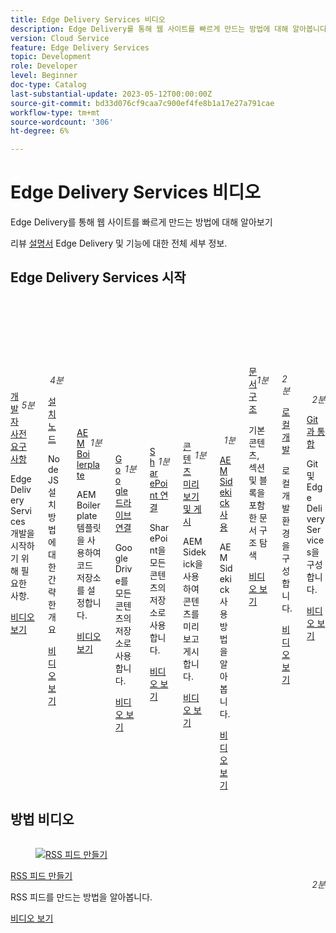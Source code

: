 ```yaml
---
title: Edge Delivery Services 비디오
description: Edge Delivery를 통해 웹 사이트를 빠르게 만드는 방법에 대해 알아봅니다.
version: Cloud Service
feature: Edge Delivery Services
topic: Development
role: Developer
level: Beginner
doc-type: Catalog
last-substantial-update: 2023-05-12T00:00:00Z
source-git-commit: bd33d076cf9caa7c900ef4fe8b1a17e27a791cae
workflow-type: tm+mt
source-wordcount: '306'
ht-degree: 6%

---
```


# Edge Delivery Services 비디오

Edge Delivery를 통해 웹 사이트를 빠르게 만드는 방법에 대해 알아보기

리뷰 [설명서](https://experienceleague.adobe.com/docs/experience-manager-cloud-service/content/edge-delivery/overview.html) Edge Delivery 및 기능에 대한 전체 세부 정보.

## Edge Delivery Services 시작

<div class="columns is-multiline">
    <!-- Prerequisites -->
    <div class="column is-half-tablet is-half-desktop is-one-third-widescreen"
      aria-label="Prerequisites" tabindex="1">
      <div class="card">
        <div class="card-image">
          <figure class="image is-16by9">
            <a href="./developing/prerequisites.md" title="사전 요구 사항"
              tabindex="-1">
              <img class="is-bordered-r-small"
                src="https://video.tv.adobe.com/v/3425709/?format=jpeg"
                alt="사전 요구 사항">
            </a>
          </figure>
        </div>
        <div class="card-content is-padded-small">
          <div class="content">
            <p style="float: right;font-style: italic; color: #363636"
              class="is-size-6">5분</p>
            <p class="headline is-size-6 has-text-weight-bold">
              <a href="./developing/prerequisites.md" title="사전 요구 사항">개발자 사전 요구 사항</a>
            </p>
            <p class="is-size-6">Edge Delivery Services 개발을 시작하기 위해 필요한 사항.</p>
            <a href="./developing/prerequisites.md" class="spectrum-Button
              spectrum-Button--outline spectrum-Button--primary
              spectrum-Button--sizeM">
              <span class="spectrum-Button-label has-no-wrap
                has-text-weight-bold">비디오 보기</span>
            </a>
          </div>
        </div>
      </div>
    </div>
    <!-- Install Node -->
    <div class="column is-half-tablet is-half-desktop is-one-third-widescreen"
      aria-label="Install Node" tabindex="1">
      <div class="card">
        <div class="card-image">
          <figure class="image is-16by9">
            <a href="./developing/prerequisites.md" title="설치 노드"
              tabindex="-1">
              <img class="is-bordered-r-small"
                src="https://video.tv.adobe.com/v/3425710/?format=jpeg"
                alt="설치 노드">
            </a>
          </figure>
        </div>
        <div class="card-content is-padded-small">
          <div class="content">
            <p style="float: right;font-style: italic; color: #363636"
              class="is-size-6">4분</p>
            <p class="headline is-size-6 has-text-weight-bold">
              <a href="./developing/prerequisites.md" title="설치 노드">설치 노드</a>
            </p>
            <p class="is-size-6">Node JS 설치 방법에 대한 간략한 개요</p>
            <a href="./developing/prerequisites.md" class="spectrum-Button
              spectrum-Button--outline spectrum-Button--primary
              spectrum-Button--sizeM">
              <span class="spectrum-Button-label has-no-wrap
                has-text-weight-bold">비디오 보기</span>
            </a>
          </div>
        </div>
      </div>
    </div>    
    <!-- Setting up your Repository-->
    <div class="column is-half-tablet is-half-desktop is-one-third-widescreen"
      aria-label="Set up Code Repository with Boilerplate Template" tabindex="2">
      <div class="card">
        <div class="card-image">
          <figure class="image is-16by9">
            <a href="./developing/aem-boilerplate.md" title="상용구 템플릿 사용"
              tabindex="-1">
              <img class="is-bordered-r-small"
                src="https://video.tv.adobe.com/v/3425713/?format=jpeg" alt="보일러 플레이트 설정">
            </a>
          </figure>
        </div>
        <div class="card-content is-padded-small">
          <div class="content">
            <p style="float: right;font-style: italic; color: #363636"
              class="is-size-6">1분</p>
            <p class="headline is-size-6 has-text-weight-bold">
              <a href="./developing/aem-boilerplate.md" title="상용구 템플릿 사용">AEM Boilerplate</a>
            </p>
            <p class="is-size-6">AEM Boilerplate 템플릿을 사용하여 코드 저장소를 설정합니다.</p>
            <a href="./developing/aem-boilerplate.md" class="spectrum-Button
              spectrum-Button--outline spectrum-Button--primary
              spectrum-Button--sizeM">
              <span class="spectrum-Button-label has-no-wrap
                has-text-weight-bold">비디오 보기</span>
            </a>
          </div>
        </div>
      </div>
    </div>
    <!-- Linking Google Drive -->
    <div class="column is-half-tablet is-half-desktop is-one-third-widescreen"
      aria-label="Link Google Drive" tabindex="3">
      <div class="card">
        <div class="card-image">
          <figure class="image is-16by9">
            <a href="./developing/content-repository.md" title="Google 드라이브 연결"
              tabindex="-1">
              <img class="is-bordered-r-small"
                src="https://video.tv.adobe.com/v/3425711/?format=jpeg" alt="Google 드라이브 연결">
            </a>
          </figure>
        </div>
        <div class="card-content is-padded-small">
          <div class="content">
            <p style="float: right;font-style: italic; color: #363636"
              class="is-size-6">1분</p>
            <p class="headline is-size-6 has-text-weight-bold">
              <a href="./developing/content-repository.md" title="Google 드라이브 연결">Google 드라이브 연결</a>
            </p>
            <p class="is-size-6">Google Drive를 모든 콘텐츠의 저장소로 사용합니다.</p>
            <a href="./developing/content-repository.md" class="spectrum-Button
              spectrum-Button--outline spectrum-Button--primary
              spectrum-Button--sizeM">
              <span class="spectrum-Button-label has-no-wrap
                has-text-weight-bold">비디오 보기</span>
            </a>
          </div>
        </div>
      </div>
    </div>
    <!-- Link Sharepoint --->
    <div class="column is-half-tablet is-half-desktop is-one-third-widescreen"
      aria-label="Link Sharepoint" tabindex="4">
      <div class="card">
        <div class="card-image">
          <figure class="image is-16by9">
            <a href="./developing/content-repository.md" title="Sharepoint 연결" tabindex="-1">
              <img class="is-bordered-r-small"
                src="https://video.tv.adobe.com/v/3425712/?format=jpeg"
                alt="Sharepoint 연결">
            </a>
          </figure>
        </div>
        <div class="card-content is-padded-small">
          <div class="content">
            <p style="float: right;font-style: italic; color: #363636"
              class="is-size-6">1분</p>
            <p class="headline is-size-6 has-text-weight-bold">
              <a href="./developing/content-repository.md" title="Sharepoint 연결">SharePoint 연결</a>
            </p>
            <p class="is-size-6">SharePoint을 모든 콘텐츠의 저장소로 사용합니다.</p>
            <a href="./developing/content-repository.md"
              class="spectrum-Button spectrum-Button--outline
              spectrum-Button--primary spectrum-Button--sizeM">
              <span class="spectrum-Button-label has-no-wrap
                has-text-weight-bold">비디오 보기</span>
            </a>
          </div>
        </div>
      </div>
    </div>
    <!-- Previewing and Publishing Content -->
    <div class="column is-half-tablet is-half-desktop is-one-third-widescreen"
      aria-label="Previewing and Publishing Content" tabindex="5">
      <div class="card">
        <div class="card-image">
          <figure class="image is-16by9">
            <a href="./developing/preview-and-publish.md" title="콘텐츠 미리보기 및 게시"
              tabindex="-1">
              <img class="is-bordered-r-small"
                src="https://video.tv.adobe.com/v/3425714/?format=jpeg" alt="콘텐츠 미리보기 및 게시">
            </a>
          </figure>
        </div>
        <div class="card-content is-padded-small">
          <div class="content">
            <p style="float: right;font-style: italic; color: #363636"
              class="is-size-6">1분</p>
            <p class="headline is-size-6 has-text-weight-bold">
              <a href="./developing/preview-and-publish.md" title="콘텐츠 미리보기 및 게시">콘텐츠 미리보기 및 게시</a>
            </p>
            <p class="is-size-6">AEM Sidekick을 사용하여 콘텐츠를 미리 보고 게시합니다.</p>
            <a href="./developing/preview-and-publish.md" class="spectrum-Button
              spectrum-Button--outline spectrum-Button--primary
              spectrum-Button--sizeM">
              <span class="spectrum-Button-label has-no-wrap
                has-text-weight-bold">비디오 보기</span>
            </a>
          </div>
        </div>
      </div>
    </div>
    <!-- Using the Sidekick -->
    <div class="column is-half-tablet is-half-desktop is-one-third-widescreen"
      aria-label="Using the Sidekick" tabindex="6">
      <div class="card">
        <div class="card-image">
          <figure class="image is-16by9">
            <a href="./developing/sidekick.md" title="Sidekick 사용"
              tabindex="-1">
              <img class="is-bordered-r-small"
                src="https://video.tv.adobe.com/v/3425715/?format=jpeg"
                alt="Sidekick 사용">
            </a>
          </figure>
        </div>
        <div class="card-content is-padded-small">
          <div class="content">
            <p style="float: right;font-style: italic; color: #363636"
              class="is-size-6">1분</p>
            <p class="headline is-size-6 has-text-weight-bold">
              <a href="./developing/sidekick.md" title="Sidekick 사용">AEM Sidekick 사용</a>
            </p>
            <p class="is-size-6">AEM Sidekick 사용 방법을 알아봅니다.</p>
            <a href="./developing/sidekick.md" class="spectrum-Button
              spectrum-Button--outline spectrum-Button--primary
              spectrum-Button--sizeM">
              <span class="spectrum-Button-label has-no-wrap
                has-text-weight-bold">비디오 보기</span>
            </a>
          </div>
        </div>
      </div>
    </div>
 <!-- Document Structure -->
    <div class="column is-half-tablet is-half-desktop is-one-third-widescreen"
      aria-label="Document Structure" tabindex="6">
      <div class="card">
        <div class="card-image">
          <figure class="image is-16by9">
            <a href="./developing/document-structure.md" title="문서 구조"
              tabindex="-1">
              <img class="is-bordered-r-small"
                src="https://video.tv.adobe.com/v/3425716/?format=jpeg"
                alt="문서 구조">
            </a>
          </figure>
        </div>
        <div class="card-content is-padded-small">
          <div class="content">
            <p style="float: right;font-style: italic; color: #363636"
              class="is-size-6">1분</p>
            <p class="headline is-size-6 has-text-weight-bold">
              <a href="./developing/document-structure.md" title="문서 구조">문서 구조</a>
            </p>
            <p class="is-size-6">기본 콘텐츠, 섹션 및 블록을 포함한 문서 구조 탐색 </p>
            <a href="./developing/document-structure.md" class="spectrum-Button
              spectrum-Button--outline spectrum-Button--primary
              spectrum-Button--sizeM">
              <span class="spectrum-Button-label has-no-wrap
                has-text-weight-bold">비디오 보기</span>
            </a>
          </div>
        </div>
      </div>
    </div>  
     <!--Local Development -->
    <div class="column is-half-tablet is-half-desktop is-one-third-widescreen"
      aria-label="Local Development" tabindex="7">
      <div class="card">
        <div class="card-image">
          <figure class="image is-16by9">
            <a href="./developing/local-development.md" title="로컬 개발"
              tabindex="-1">
              <img class="is-bordered-r-small"
                src="https://video.tv.adobe.com/v/3425717/?format=jpeg"
                alt="로컬 개발">
            </a>
          </figure>
        </div>
        <div class="card-content is-padded-small">
          <div class="content">
            <p style="float: right;font-style: italic; color: #363636"
              class="is-size-6">2분</p>
            <p class="headline is-size-6 has-text-weight-bold">
              <a href="./developing/local-development.md" title="로컬 개발">로컬 개발</a>
            </p>
            <p class="is-size-6">로컬 개발 환경을 구성합니다.</p>
            <a href="./developing/local-development.md" class="spectrum-Button
              spectrum-Button--outline spectrum-Button--primary
              spectrum-Button--sizeM">
              <span class="spectrum-Button-label has-no-wrap
                has-text-weight-bold">비디오 보기</span>
            </a>
          </div>
        </div>
      </div>
    </div>
    <!--Integrate with Git -->
    <div class="column is-half-tablet is-half-desktop is-one-third-widescreen"
      aria-label="Integrate with Git" tabindex="7">
      <div class="card">
        <div class="card-image">
          <figure class="image is-16by9">
            <a href="./developing/git.md" title="Git과 통합"
              tabindex="-1">
              <img class="is-bordered-r-small"
                src="https://video.tv.adobe.com/v/3425718/?format=jpeg"
                alt="Git과 통합">
            </a>
          </figure>
        </div>
        <div class="card-content is-padded-small">
          <div class="content">
            <p style="float: right;font-style: italic; color: #363636"
              class="is-size-6">2분</p>
            <p class="headline is-size-6 has-text-weight-bold">
              <a href="./developing/git.md" title="Git과 통합">Git과 통합</a>
            </p>
            <p class="is-size-6">Git 및 Edge Delivery Services을 구성합니다.</p>
            <a href="./developing/git.md" class="spectrum-Button
              spectrum-Button--outline spectrum-Button--primary
              spectrum-Button--sizeM">
              <span class="spectrum-Button-label has-no-wrap
                has-text-weight-bold">비디오 보기</span>
            </a>
          </div>
        </div>
      </div>
    </div>
</div>

## 방법 비디오

<div class="columns is-multiline">
    <!--Create RSS Feeds -->
    <div class="column is-half-tablet is-half-desktop is-one-third-widescreen"
      aria-label="Create RSS Feeds" tabindex="7">
      <div class="card">
        <div class="card-image">
          <figure class="image is-16by9">
            <a href="./how-to/rss.md" title="RSS 피드 만들기"
              tabindex="-1">
              <img class="is-bordered-r-small"
                src="https://video.tv.adobe.com/v/3425725/?format=jpeg"
                alt="RSS 피드 만들기">
            </a>
          </figure>
        </div>
        <div class="card-content is-padded-small">
          <div class="content">
            <p style="float: right;font-style: italic; color: #363636"
              class="is-size-6">2분</p>
            <p class="headline is-size-6 has-text-weight-bold">
              <a href="./how-to/rss.md" title="RSS 피드 만들기">RSS 피드 만들기</a>
            </p>
            <p class="is-size-6">RSS 피드를 만드는 방법을 알아봅니다.</p>
            <a href="./how-to/rss.md" class="spectrum-Button
              spectrum-Button--outline spectrum-Button--primary
              spectrum-Button--sizeM">
              <span class="spectrum-Button-label has-no-wrap
                has-text-weight-bold">비디오 보기</span>
            </a>
          </div>
        </div>
      </div>
    </div>
  </div>

